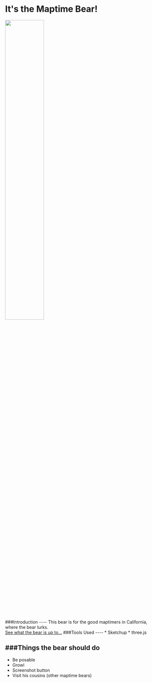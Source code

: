 # It's the Maptime Bear!<br>
<img src="https://raw.githubusercontent.com/maptimeLA/maptime_bear/master/images/maptimebear_v1.jpg" width="50%" />
<br>
###Introduction
----
This bear is for the good maptimers in California, where the bear lurks.<br>
<a href="http://maptimela.github.io/maptime_bear/">See what the bear is up to...</a>
###Tools Used
----
* Sketchup
* three.js

###Things the bear should do
----
* Be posable
* Growl
* Screenshot button
* Visit his cousins (other maptime bears)

